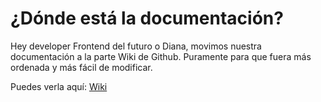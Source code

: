 # ¿Dónde está la documentación?
Hey developer Frontend del futuro o Diana, movimos nuestra documentación a 
la parte Wiki de Github. Puramente para que fuera más ordenada y más fácil
de modificar. 

Puedes verla aquí: [Wiki](https://github.com/El-Mendez/ISW_Backend/wiki )
